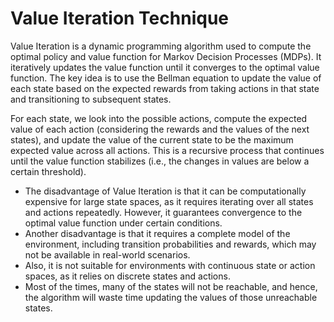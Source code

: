 # Value Iteration Technique
Value Iteration is a dynamic programming algorithm used to compute the optimal policy and value function for Markov Decision Processes (MDPs). It iteratively updates the value function until it converges to the optimal value function. The key idea is to use the Bellman equation to update the value of each state based on the expected rewards from taking actions in that state and transitioning to subsequent states.

For each state, we look into the possible actions, compute the expected value of each action (considering the rewards and the values of the next states), and update the value of the current state to be the maximum expected value across all actions. This is a recursive process that continues until the value function stabilizes (i.e., the changes in values are below a certain threshold).

- The disadvantage of Value Iteration is that it can be computationally expensive for large state spaces, as it requires iterating over all states and actions repeatedly. However, it guarantees convergence to the optimal value function under certain conditions.
- Another disadvantage is that it requires a complete model of the environment, including transition probabilities and rewards, which may not be available in real-world scenarios.
- Also, it is not suitable for environments with continuous state or action spaces, as it relies on discrete states and actions.
- Most of the times, many of the states will not be reachable, and hence, the algorithm will waste time updating the values of those unreachable states.